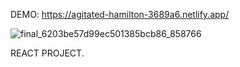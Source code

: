 DEMO: https://agitated-hamilton-3689a6.netlify.app/

![final_6203be57d99ec501385bcb86_858766](https://user-images.githubusercontent.com/80966939/153208885-eba4b46f-3bc3-4f75-a421-1d4df9e44ab4.gif)

REACT PROJECT. 
